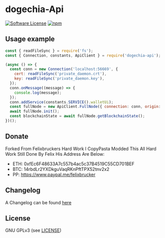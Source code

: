 dogechia-Api
======

[![Software License](https://img.shields.io/badge/license-GPL--3.0-brightgreen.svg?style=flat-square)](LICENSE)
[![npm](https://img.shields.io/npm/v/dogechia-api.svg?style=flat-square)](https://registry.npmjs.org/dogechia-api)

## Usage example

```js
const { readFileSync } = require('fs');
const { Connection, constants, ApiClient } = require('dogechia-api');

(async () => {
  const conn = new Connection('localhost:56669', {
    cert: readFileSync('private_daemon.crt'),
    key: readFileSync('private_daemon.key'),
  });
  conn.onMessage((message) => {
    console.log(message);
  });
  conn.addService(constants.SERVICE().walletUi);
  const fullNode = new ApiClient.FullNode({ connection: conn, origin: 'my-cool-service' });
  await fullNode.init();
  const blockchainState = await fullNode.getBlockchainState();
})();
```

## Donate

Forked From Felixbruckers Hard Work I CopyPasta Modded This All Hard Work Still Done By Felix His Address Are Below:
- ETH: 0xfEc6F48633A7c557b4ac5c37B4519C55CD701BEF
- BTC: 14rbdLr2YXDkguVaqRKnPftTPX52tnv2x2
- PP: https://www.paypal.me/felixbrucker

## Changelog

A Changelog can be found [here](https://github.com/MinerGreggy/dogechia-api/blob/master/CHANGELOG.md)

## License

GNU GPLv3 (see [LICENSE](https://github.com/MinerGreggy/dogechia-api/blob/master/LICENSE))
